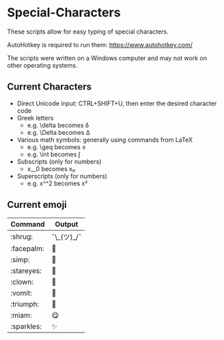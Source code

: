 # Special-Characters

These scripts allow for easy typing of special characters. 

AutoHotkey is required to run them: https://www.autohotkey.com/

The scripts were written on a Windows computer and may not work on other operating systems.

## Current Characters
* Direct Unicode input: CTRL+SHIFT+U, then enter the desired character code
* Greek letters
  * e.g. \\delta becomes δ
  * e.g. \\Delta becomes Δ
* Various math symbols: generally using commands from LaTeX
  * e.g. \\geq becomes ≥
  * e.g. \\int becomes ∫
* Subscripts (only for numbers)
  * x__0 becomes x₀
* Superscripts (only for numbers)
  * e.g. x^^2 becomes x²

## Current emoji
| Command       | Output
| ------------- | ----------
| :​shrug:      | ¯&#92;\_(ツ)\_/¯  
| :​facepalm:   |  🤦  
| :​simp:       | 🥺  
| :​stareyes:   | 🤩  
| :​clown:      | 🤡  
| :​vomit:      | 🤮  
| :​triumph:    | 😤  
| :​miam:       | 😋  
| :​sparkles:   | ✨  
